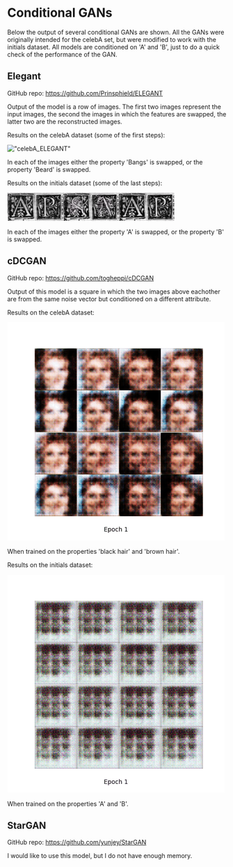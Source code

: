 # Conditional GANs
Below the output of several conditional GANs are shown. All the GANs were originally intended for the celebA set, but were modified to work with the initials dataset. All models are conditioned on 'A' and 'B', just to do a quick check of the performance of the GAN. 

## Elegant
GitHub repo: https://github.com/Prinsphield/ELEGANT

Output of the model is a row of images. The first two images represent the input images, the second the images in which the features are swapped, the latter two are the reconstructed images.

Results on the celebA dataset (some of the first steps):

!["celebA_ELEGANT"](https://github.com/C0rine/InitialsGAN/blob/master/cGANs/images/BangsBeard_swap_ELEGANT.gif "celebA_ELEGANT")

In each of the images either the property 'Bangs' is swapped, or the property 'Beard' is swapped. 

Results on the initials dataset (some of the last steps):

!["initials_ELEGANT"](https://github.com/C0rine/InitialsGAN/blob/master/cGANs/images/AB_swap_ELEGANT.gif "initials_ELEGANT")

In each of the images either the property 'A'  is swapped, or the property 'B' is swapped. 



## cDCGAN
GitHub repo: https://github.com/togheppi/cDCGAN

Output of this model is a square in which the two images above eachother are from the same noise vector but conditioned on a different attribute.

Results on the celebA dataset:

!["celeba_cDCGAN"](https://github.com/C0rine/InitialsGAN/blob/master/cGANs/images/CelebA_cDCGAN_epochs_20.gif "celeba_cDCGAN")

When trained on the properties 'black hair' and 'brown hair'. 

Results on the initials dataset:

!["initials_cDCGAN"](https://github.com/C0rine/InitialsGAN/blob/master/cGANs/images/initials_cDCGAN_epochs_20.gif "initials_cDCGAN")

When trained on the properties 'A' and 'B'.


## StarGAN
GitHub repo: https://github.com/yunjey/StarGAN

I would like to use this model, but I do not have enough memory.
